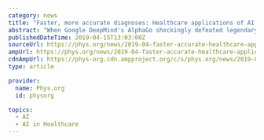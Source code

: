 ```yaml
---
category: news
title: "Faster, more accurate diagnoses: Healthcare applications of AI research"
abstract: "When Google DeepMind's AlphaGo shockingly defeated legendary Go player Lee Sedol in 2016, the terms artificial intelligence (AI), machine learning and deep learning were propelled into the technological mainstream. AI is generally defined as the capacity ..."
publishedDateTime: 2019-04-15T13:03:00Z
sourceUrl: https://phys.org/news/2019-04-faster-accurate-healthcare-applications-ai.html
ampUrl: https://phys.org/news/2019-04-faster-accurate-healthcare-applications-ai.amp
cdnAmpUrl: https://phys-org.cdn.ampproject.org/c/s/phys.org/news/2019-04-faster-accurate-healthcare-applications-ai.amp
type: article

provider:
  name: Phys.org
  id: physorg

topics:
  - AI
  - AI in Healthcare
---
```

